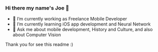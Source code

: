 ### Hi there my name's Joe 👋

- 🔭 I’m currently working as Freelance Mobile Developer
- 🌱 I’m currently learning iOS app development and Neural Network
- 💬 Ask me about mobile development, History and Culture, and also about Computer Vision

Thank you for see this readme :)
